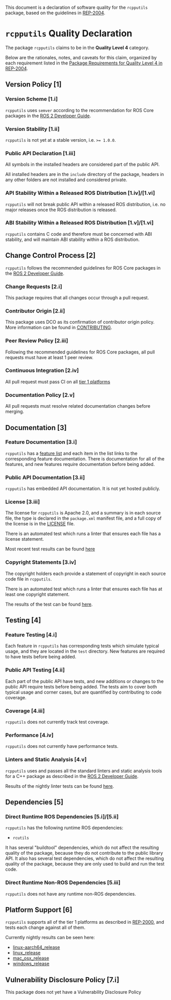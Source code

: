 This document is a declaration of software quality for the `rcpputils` package, based on the guidelines in [REP-2004](https://www.ros.org/reps/rep-2004.html).

# `rcpputils` Quality Declaration

The package `rcpputils` claims to be in the **Quality Level 4** category.

Below are the rationales, notes, and caveats for this claim, organized by each requirement listed in the [Package Requirements for Quality Level 4 in REP-2004](https://www.ros.org/reps/rep-2004.html).

## Version Policy [1]

### Version Scheme [1.i]

`rcpputils` uses `semver` according to the recommendation for ROS Core packages in the [ROS 2 Developer Guide](https://index.ros.org/doc/ros2/Contributing/Developer-Guide/#versioning).

### Version Stability [1.ii]

`rcpputils` is not yet at a stable version, i.e. `>= 1.0.0`.

### Public API Declaration [1.iii]

All symbols in the installed headers are considered part of the public API.

All installed headers are in the `include` directory of the package, headers in any other folders are not installed and considered private.

### API Stability Within a Released ROS Distribution [1.iv]/[1.vi]

`rcpputils` will not break public API within a released ROS distribution, i.e. no major releases once the ROS distribution is released.

### ABI Stability Within a Released ROS Distribution [1.v]/[1.vi]

`rcpputils` contains C code and therefore must be concerned with ABI stability, and will maintain ABI stability within a ROS distribution.

## Change Control Process [2]

`rcpputils` follows the recommended guidelines for ROS Core packages in the [ROS 2 Developer Guide](https://index.ros.org/doc/ros2/Contributing/Developer-Guide/#package-requirements).

### Change Requests [2.i]

This package requires that all changes occur through a pull request.

### Contributor Origin [2.ii]

 This package uses DCO as its confirmation of contributor origin policy. More information can be found in [CONTRIBUTING](CONTRIBUTING.md).

### Peer Review Policy [2.iii]

Following the recommended guidelines for ROS Core packages, all pull requests must have at least 1 peer review.

### Continuous Integration [2.iv]

All pull request must pass CI on all [tier 1 platforms](https://www.ros.org/reps/rep-2000.html#support-tiers)

### Documentation Policy [2.v]

All pull requests must resolve related documentation changes before merging.

## Documentation [3]

### Feature Documentation [3.i]

`rcpputils` has a [feature list](docs/FEATURES.md) and each item in the list links to the corresponding feature documentation.
There is documentation for all of the features, and new features require documentation before being added.

### Public API Documentation [3.ii]

`rcpputils` has embedded API documentation. It is not yet hosted publicly.

### License [3.iii]

The license for `rcpputils` is Apache 2.0, and a summary is in each source file, the type is declared in the `package.xml` manifest file, and a full copy of the license is in the [LICENSE](./LICENSE) file.

There is an automated test which runs a linter that ensures each file has a license statement.

Most recent test results can be found [here](http://build.ros2.org/view/Epr/job/Epr__rcpputils__ubuntu_bionic_amd64/lastBuild/testReport/rcpputils/)

### Copyright Statements [3.iv]

The copyright holders each provide a statement of copyright in each source code file in `rcpputils`.

There is an automated test which runs a linter that ensures each file has at least one copyright statement.

The results of the test can be found [here](http://build.ros2.org/view/Epr/job/Epr__rcpputils__ubuntu_bionic_amd64/lastBuild/testReport/rcpputils/copyright/).

## Testing [4]

### Feature Testing [4.i]

Each feature in `rcpputils` has corresponding tests which simulate typical usage, and they are located in the `test` directory.
New features are required to have tests before being added.

### Public API Testing [4.ii]

Each part of the public API have tests, and new additions or changes to the public API require tests before being added.
The tests aim to cover both typical usage and corner cases, but are quantified by contributing to code coverage.

### Coverage [4.iii]

`rcpputils` does not currently track test coverage.

### Performance [4.iv]

`rcpputils` does not currently have performance tests.

### Linters and Static Analysis [4.v]

`rcpputils` uses and passes all the standard linters and static analysis tools for a C++ package as described in the [ROS 2 Developer Guide](https://index.ros.org/doc/ros2/Contributing/Developer-Guide/#linters).

Results of the nightly linter tests can be found [here](http://build.ros2.org/view/Epr/job/Epr__rcpputils__ubuntu_bionic_amd64/lastBuild/testReport/rcpputils/).

## Dependencies [5]

### Direct Runtime ROS Dependencies [5.i]/[5.ii]

`rcpputils` has the following runtime ROS dependencies:
* `rcutils`

It has several "buildtool" dependencies, which do not affect the resulting quality of the package, because they do not contribute to the public library API.
It also has several test dependencies, which do not affect the resulting quality of the package, because they are only used to build and run the test code.

### Direct Runtime Non-ROS Dependencies [5.iii]

`rcpputils` does not have any runtime non-ROS dependencies.

## Platform Support [6]

`rcpputils` supports all of the tier 1 platforms as described in [REP-2000](https://www.ros.org/reps/rep-2000.html#support-tiers), and tests each change against all of them.

Currently nightly results can be seen here:
* [linux-aarch64_release](https://ci.ros2.org/view/nightly/job/nightly_linux-aarch64_release/lastBuild/testReport/rcpputils/)
* [linux_release](https://ci.ros2.org/view/nightly/job/nightly_linux_release/lastBuild/testReport/rcpputils/)
* [mac_osx_release](https://ci.ros2.org/view/nightly/job/nightly_osx_release/lastBuild/testReport/rcpputils/)
* [windows_release](https://ci.ros2.org/view/nightly/job/nightly_win_rel/lastBuild/testReport/rcpputils/)

## Vulnerability Disclosure Policy [7.i]

This package does not yet have a Vulnerability Disclosure Policy
